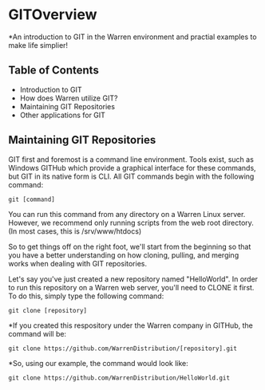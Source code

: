 GITOverview
===========
*An introduction to GIT in the Warren environment and practial examples to make life simplier!

Table of Contents
-----------------
* Introduction to GIT
* How does Warren utilize GIT?
* Maintaining GIT Repositories
* Other applications for GIT



Maintaining GIT Repositories
----------------------------
GIT first and foremost is a command line environment. Tools exist, such as Windows GITHub which provide a graphical interface for these commands, but GIT in its native form is CLI.
All GIT commands begin with the following command:
    
    git [command]

You can run this command from any directory on a Warren Linux server. However, we recommend only running scripts from the web root directory. (In most cases, this is /srv/www/htdocs)

So to get things off on the right foot, we'll start from the beginning so that you have a better understanding on how cloning, pulling, and merging works when dealing with GIT repositories.

Let's say you've just created a new repository named "HelloWorld".
In order to run this repository on a Warren web server, you'll need to CLONE it first.
To do this, simply type the following command:

    git clone [repository]
*If you created this respository under the Warren company in GITHub, the command will be:

    git clone https://github.com/WarrenDistribution/[repository].git
*So, using our example, the command would look like:
  
    git clone https://github.com/WarrenDistribution/HelloWorld.git
    
